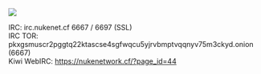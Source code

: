 <img src="https://github.com/nukenet/.github/blob/main/profile/graphics/Nuke.Network.Githublogo.png?raw=true">

IRC: irc.nukenet.cf 6667 / 6697 (SSL)\
IRC TOR: pkxgsmuscr2pggtq22ktascse4sgfwqcu5yjrvbmptvqqnyv75m3ckyd.onion (6667)\
Kiwi WebIRC: https://nukenetwork.cf/?page_id=44
<!--

**Here are some ideas to get you started:**

🙋‍♀️ A short introduction - what is your organization all about?
🌈 Contribution guidelines - how can the community get involved?
👩‍💻 Useful resources - where can the community find your docs? Is there anything else the community should know?
🍿 Fun facts - what does your team eat for breakfast?
🧙 Remember, you can do mighty things with the power of [Markdown](https://docs.github.com/github/writing-on-github/getting-started-with-writing-and-formatting-on-github/basic-writing-and-formatting-syntax)
-->
